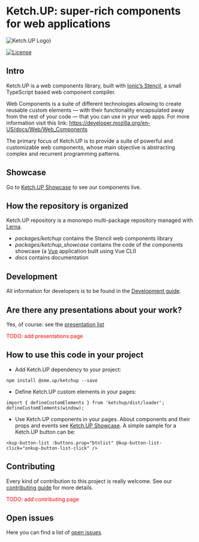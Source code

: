 # Ketch.UP: super-rich components for web applications

![Ketch.UP Logo](https://raw.githubusercontent.com/smeup/ketchup/develop/docs/images/ketchup_small.png))

[![License](https://img.shields.io/badge/License-Apache%202.0-blue.svg)](https://opensource.org/licenses/Apache-2.0)

## Intro

Ketch.UP is a web components library, built with [Ionic’s Stencil](https://stenciljs.com/), a small TypeScript based web component compiler.

Web Components is a suite of different technologies allowing to create reusable custom elements — with their functionality encapsulated away from the rest of your code — that you can use in your web apps. For more information visit this link: https://developer.mozilla.org/en-US/docs/Web/Web_Components

The primary focus of Ketch.UP is to provide a suite of powerful and customizable web components, whose main objective is abstracting complex and recurrent programming patterns.

## Showcase

Go to [Ketch.UP Showcase](http://ketchup.smeup.com) to see our components live.

## How the repository is organized

Ketch.UP repository is a monorepo multi-package repository managed with [Lerna](https://github.com/lerna/lerna).

-   _packages/ketchup_ contains the Stencil web components library
-   _packages/ketchup_showcase_ contains the code of the components showcase (a [Vue](https://vuejs.org/) application built using Vue CLI)
-   _docs_ contains documentation

## Development

All information for developers is to be found in the [Development guide](docs/development.md).

## Are there any presentations about your work?

Yes, of course: see the [presentation list](docs/presentations.md)

<font color='red'>TODO: add presentations page</font>

## How to use this code in your project

-   Add Ketch.UP dependency to your project:

```
npm install @sme.up/ketchup --save
```

-   Define Ketch.UP custom elements in your pages:

```
import { defineCustomElements } from 'ketchup/dist/loader';
defineCustomElements(window);
```

-   Use Ketch.UP components in your pages. About components and their props and events see [Ketch.UP Showcase](https://ketchup.smeup.com/). A simple sample for a Ketch.UP button can be:

```
<kup-button-list :buttons.prop="btnlist" @kup-button-list-click="onkup-button-list-click" />
```

## Contributing

Every kind of contribution to this project is really welcome. See our [contributing guide](CONTRIBUTING.md) for more details.

<font color='red'>TODO: add contributing page</font>

## Open issues

Here you can find a list of [open issues](docs/openIssues.md).
